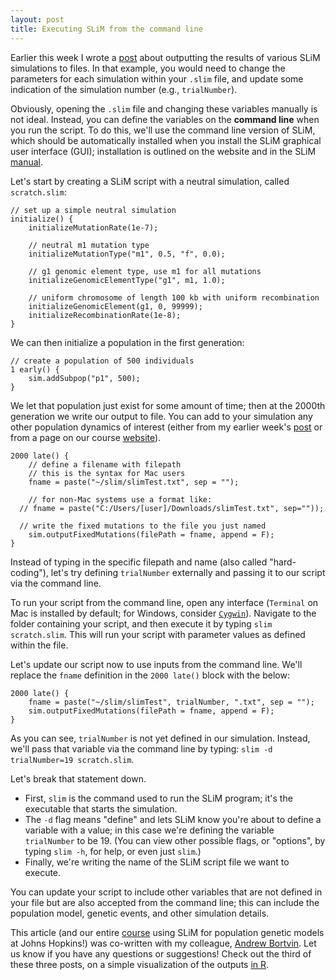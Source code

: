 ```yaml
---
layout: post
title: Executing SLiM from the command line  
---
```


Earlier this week I wrote a [post](https://scarioscia.github.io/2024-01-05/writing-SLiM-output) about outputting the results of various SLiM simulations to files. In that example, you would need to change the parameters for each simulation within your `.slim` file, and update some indication of the simulation number (e.g., `trialNumber`). 

Obviously, opening the `.slim` file and changing these variables manually is not ideal. Instead, you can define the variables on the **command line** when you run the script. To do this, we'll use the command line version of SLiM, which should be automatically installed when you install the SLiM graphical user interface (GUI); installation is outlined on the website and in the SLiM [manual](https://messerlab.org/slim/). 

Let's start by creating a SLiM script with a neutral simulation, called `scratch.slim`:

```
// set up a simple neutral simulation
initialize() {
	initializeMutationRate(1e-7);
	
	// neutral m1 mutation type
	initializeMutationType("m1", 0.5, "f", 0.0);
	
	// g1 genomic element type, use m1 for all mutations
	initializeGenomicElementType("g1", m1, 1.0);
	
	// uniform chromosome of length 100 kb with uniform recombination
	initializeGenomicElement(g1, 0, 99999);
	initializeRecombinationRate(1e-8);
}
```

We can then initialize a population in the first generation: 

```
// create a population of 500 individuals
1 early() {
	sim.addSubpop("p1", 500);
}
```

We let that population just exist for some amount of time; then at the 2000th generation we write our output to file. You can add to your simulation any other population dynamics of interest (either from my earlier week's [post](https://scarioscia.github.io/2024-01-05/writing-SLiM-output) or from a page on our course [website](https://andrew-bortvin.github.io/slimNotes/slim-guide.html)).

```
2000 late() { 
	// define a filename with filepath 
	// this is the syntax for Mac users
	fname = paste("~/slim/slimTest.txt", sep = "");
	
	// for non-Mac systems use a format like:
  // fname = paste("C:/Users/[user]/Downloads/slimTest.txt", sep=""));
	
  // write the fixed mutations to the file you just named 
	sim.outputFixedMutations(filePath = fname, append = F); 
}
```

Instead of typing in the specific filepath and name (also called "hard-coding"), let's try defining `trialNumber` externally and passing it to our script via the command line.

To run your script from the command line, open any interface (`Terminal` on Mac is installed by default; for Windows, consider [`Cygwin`](https://www.cygwin.com/)). Navigate to the folder containing your script, and then execute it by typing `slim scratch.slim`. This will run your script with parameter values as defined within the file. 

Let's update our script now to use inputs from the command line. We'll replace the `fname` definition in the `2000 late()` block with the below:  

```
2000 late() { 
	fname = paste("~/slim/slimTest", trialNumber, ".txt", sep = "");
	sim.outputFixedMutations(filePath = fname, append = F); 
}
```

As you can see, `trialNumber` is not yet defined in our simulation. Instead, we'll pass that variable via the command line by typing: `slim -d trialNumber=19 scratch.slim`. 

Let's break that statement down. 
- First, `slim` is the command used to run the SLiM program; it's the executable that starts the simulation. 
- The `-d` flag means "define" and lets SLiM know you're about to define a variable with a value; in this case we're defining the variable `trialNumber` to be 19. (You can view other possible flags, or "options", by typing `slim -h`, for help, or even just `slim`.) 
- Finally, we're writing the name of the SLiM script file we want to execute. 

You can update your script to include other variables that are not defined in your file but are also accepted from the command line; this can include the population model, genetic events, and other simulation details. 

This article (and our entire [course](https://andrew-bortvin.github.io/slimNotes/slim-guide.html) using SLiM for population genetic models at Johns Hopkins!) was co-written with my colleague, [Andrew Bortvin](https://andrew-bortvin.github.io/). Let us know if you have any questions or suggestions! Check out the third of these three posts, on a simple visualization of the outputs [in R](https://scarioscia.github.io/2024-01-09/plot-SLiM-R).

